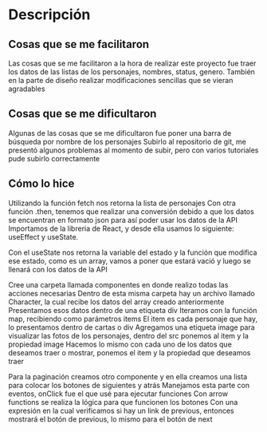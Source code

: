 # Descripción

## Cosas que se me facilitaron

Las cosas que se me facilitaron a la hora de realizar este proyecto fue traer los datos de las listas de los personajes, nombres, status, genero.
También en la parte de diseño realizar modificaciones sencillas que se vieran agradables

## Cosas que se me dificultaron

Algunas de las cosas que se me dificultaron fue poner una barra de búsqueda por nombre de los personajes
Subirlo al repositorio de git, me presentó algunos problemas al momento de subir, pero con varios tutoriales pude subirlo correctamente


## Cómo lo hice

Utilizando la función fetch nos retorna la lista de personajes
Con otra función .then, tenemos que realizar una conversión debido a que los datos se encuentran en formato json para así poder usar los datos de la API
Importamos de la libreria de React, y desde ella usamos lo siguiente: useEffect y useState.

Con el useState nos retorna la variable del estado y la función que modifica ese estado, como es un array, vamos a poner que estará vació y luego se llenará con los datos de la API

Cree una carpeta llamada componentes en donde realizo todas las acciones necesarias
Dentro de esta misma carpeta hay un archivo llamado Character, la cual recibe los datos del array creado anteriormente
Presentamos esos datos dentro de una etiqueta div
Iteramos con la función map, recibiendo como parámetros items
El item es cada personaje que hay, lo presentamos dentro de cartas o div
Agregamos una etiqueta image para visualizar las fotos de los personajes, dentro del src ponemos al item y la propiedad image
Hacemos lo mismo con cada uno de los datos que deseamos traer o mostrar, ponemos el item y la propiedad que deseamos traer

Para la paginación creamos otro componente y en ella creamos una lista para colocar los botones de siguientes y atrás
Manejamos esta parte con eventos, onClick fue el que usé para ejecutar funciones
Con arrow functions se realiza la lógica para que funcionen los botones
Con una expresión en la cual verificamos si hay un link de previous, entonces mostrará el botón de previous, lo mismo para el botón de next





